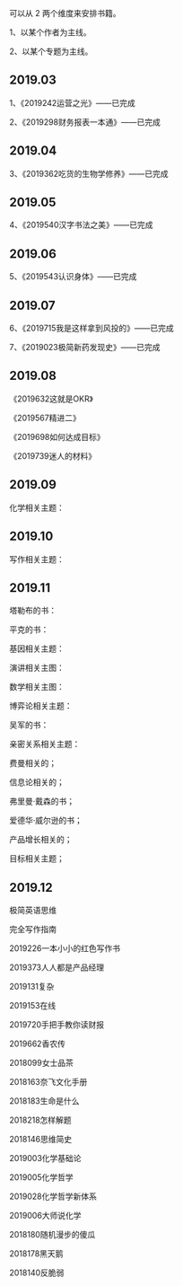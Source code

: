 可以从 2 两个维度来安排书籍。

1、以某个作者为主线。

2、以某个专题为主线。


## 2019.03

1、《2019242运营之光》——已完成

2、《2019298财务报表一本通》——已完成

## 2019.04

3、《2019362吃货的生物学修养》——已完成

## 2019.05

4、《2019540汉字书法之美》——已完成

## 2019.06

5、《2019543认识身体》——已完成

## 2019.07

6、《2019715我是这样拿到风投的》——已完成

7、《2019023极简新药发现史》——已完成

## 2019.08

《2019632这就是OKR》

《2019567精进二》

《2019698如何达成目标》

《2019739迷人的材料》

## 2019.09

化学相关主题：



## 2019.10

写作相关主题：

## 2019.11

塔勒布的书：

平克的书：

基因相关主题：

演讲相关主图：

数学相关主图：

博弈论相关主题：

吴军的书：

亲密关系相关主题：

费曼相关的；

信息论相关的；

弗里曼·戴森的书；

爱德华·威尔逊的书；

产品增长相关的；

目标相关主题；


## 2019.12




极简英语思维

完全写作指南

2019226一本小小的红色写作书

2019373人人都是产品经理

2019131复杂

2019153在线

2019720手把手教你读财报

2019662香农传

2018099女士品茶

2018163奈飞文化手册

2018183生命是什么

2018218怎样解题

2018146思维简史

2019003化学基础论

2019005化学哲学

2019028化学哲学新体系

2019006大师说化学

2018180随机漫步的傻瓜

2018178黑天鹅

2018140反脆弱




